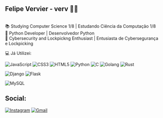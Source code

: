 ## Felipe Vervier - verv 👋🏻
 <br>
📚 Studying Computer Science 1/8 | Estudando Ciência da Computação 1/8 <br>
🐍 Python Developer | Desenvolvedor Python <br>
🔐 Cybersecurity and Lockpickng Enthusiast | Entusiasta de Cybersegurança e Lockpicking <br>



💻 Já Utilizei: <br>

![JavaScript](https://img.shields.io/badge/javascript-%23323330.svg?style=for-the-badge&logo=javascript&logoColor=%23F7DF1E)
![CSS3](https://img.shields.io/badge/css3-%231572B6.svg?style=for-the-badge&logo=css3&logoColor=white)
![HTML5](https://img.shields.io/badge/html5-%23E34F26.svg?style=for-the-badge&logo=html5&logoColor=white)
![Python](https://img.shields.io/badge/python-3670A0?style=for-the-badge&logo=python&logoColor=ffdd54)
![C](https://img.shields.io/badge/C-00599C?style=for-the-badge&logo=c&logoColor=white)
![Golang](https://img.shields.io/badge/Go-00ADD8?style=for-the-badge&logo=go&logoColor=white)
![Rust](https://img.shields.io/badge/rust-%23000000.svg?style=for-the-badge&logo=rust&logoColor=white)

![Django](https://img.shields.io/badge/django-%23092E20.svg?style=for-the-badge&logo=django&logoColor=white)
![Flask](https://img.shields.io/badge/flask-%23000.svg?style=for-the-badge&logo=flask&logoColor=white)

![MySQL](https://img.shields.io/badge/MySQL-00000F?style=for-the-badge&logo=mysql&logoColor=white)

## Social:
[![Instagram](https://img.shields.io/badge/-Instagram-%23E4405F?style=for-the-badge&logo=instagram&logoColor=white)](https://www.instagram.com/felipe_vervier/)
[![Gmail](https://img.shields.io/badge/Gmail-333333?style=for-the-badge&logo=gmail&logoColor=red)](mailto:felipevervier@gmail.com)
